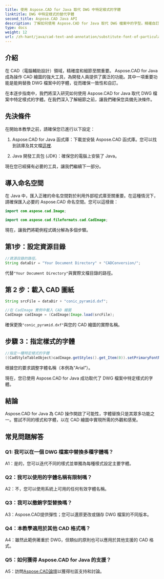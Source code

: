 ```yaml
---
title: 使用 Aspose.CAD for Java 取代 DWG 中特定樣式的字體
linktitle: DWG 中特定樣式的替代字體
second_title: Aspose.CAD Java API
description: 了解如何使用 Aspose.CAD for Java 取代 DWG 檔案中的字型。精確自訂樣式的逐步指南。
type: docs
weight: 12
url: /zh-hant/java/cad-text-and-annotation/substitute-font-of-particular-style-in-dwg/
---
```

## 介紹

在 CAD（電腦輔助設計）領域，精確度和細節至關重要。 Aspose.CAD for Java 成為操作 CAD 繪圖的強大工具，為開發人員提供了廣泛的功能。其中一項重要功能是能夠替換 DWG 檔案中的字體，從而確保一致性和自訂。

在本逐步指南中，我們將深入研究如何使用 Aspose.CAD for Java 取代 DWG 檔案中特定樣式的字體。在我們深入了解細節之前，讓我們確保您具備先決條件。

## 先決條件

在開始本教學之前，請確保您已進行以下設定：

1.  Aspose.CAD for Java 函式庫：下載並安裝 Aspose.CAD 函式庫。您可以找到該庫及其文檔[這裡](https://releases.aspose.com/cad/java/).

2. Java 開發工具包 (JDK)：確保您的電腦上安裝了 Java。

現在您已經擁有必要的工具，讓我們繼續下一部分。

## 導入命名空間

在 Java 中，匯入正確的命名空間對於利用外部程式庫至關重要。在這種情況下，請確保匯入必要的 Aspose.CAD 命名空間。您可以這樣做：

```java
import com.aspose.cad.Image;

import com.aspose.cad.fileformats.cad.CadImage;

```

現在，讓我們將範例程式碼分解為多個步驟。

## 第1步：設定資源目錄

```java
//資源目錄的路徑。
String dataDir = "Your Document Directory" + "CADConversion/";
```

代替`"Your Document Directory"`與實際文檔目錄的路徑。

## 第 2 步：載入 CAD 圖紙

```java
String srcFile = dataDir + "conic_pyramid.dxf";

//在 CadImage 實例中載入 CAD 繪圖
CadImage cadImage = (CadImage)Image.load(srcFile);
```

確保更換`"conic_pyramid.dxf"`與您的 CAD 繪圖的實際名稱。

## 步驟 3：指定樣式的字體

```java
//指定一種特定樣式的字體
((CadStyleTableObject)cadImage.getStyles().get_Item(0)).setPrimaryFontName("Arial");
```

根據您的要求調整字體名稱（本例為“Arial”）。

現在，您已使用 Aspose.CAD for Java 成功取代了 DWG 檔案中特定樣式的字體。

## 結論

Aspose.CAD for Java 為 CAD 操作開啟了可能性，字體替換只是其眾多功能之一。嘗試不同的樣式和字體，以在 CAD 繪圖中實現所需的外觀和感覺。

## 常見問題解答

### Q1: 我可以在一個 DWG 檔案中替換多種字體嗎？

A1：是的，您可以迭代不同的樣式並單獨為每種樣式設定主要字體。

### Q2：我可以使用的字體名稱有限制嗎？

A2：不，您可以使用系統上可用的任何有效字體名稱。

### Q3：我可以撤銷字型替換嗎？

A3：Aspose.CAD提供彈性；您可以還原更改或儲存 DWG 檔案的不同版本。

### Q4：本教學適用於其他 CAD 格式嗎？

A4：雖然此範例著重於 DWG，但類似的原則也可以應用於其他支援的 CAD 格式。

### Q5：如何獲得 Aspose.CAD for Java 的支援？

A5：訪問[Aspose.CAD論壇](https://forum.aspose.com/c/cad/19)以獲得社區支持和討論。